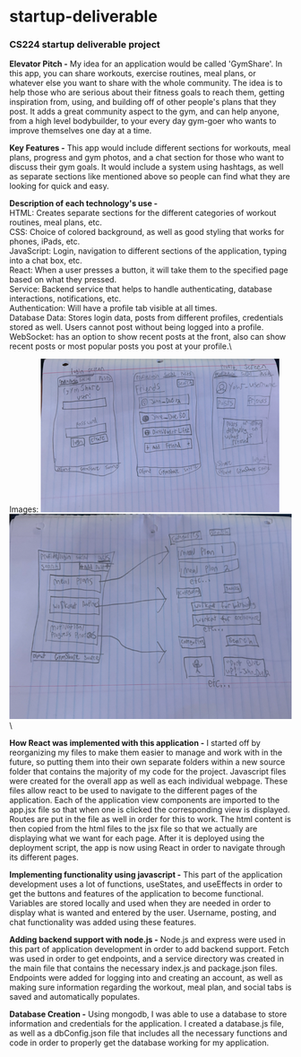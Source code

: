 # startup-deliverable
### CS224 startup deliverable project
**Elevator Pitch -** My idea for an application would be called 'GymShare'. In this app, you
can share workouts, exercise routines, meal plans, or whatever else you
want to share with the whole community. The idea is to help those who are
serious about their fitness goals to reach them, getting inspiration from, using,
and building off of other people's plans that they post. It adds a great
community aspect to the gym, and can help anyone, from a high level bodybuilder,
to your every day gym-goer who wants to improve themselves one day at a time.

**Key Features -** This app would include different sections for workouts, meal plans,
progress and gym photos, and a chat section for those who want to discuss their gym goals. It would include
a system using hashtags, as well as separate sections like mentioned above so people
can find what they are looking for quick and easy.

**Description of each technology's use -**\
HTML: Creates separate sections for the different categories of workout routines, meal plans, etc.\
CSS: Choice of colored background, as well as good styling that works for phones, iPads, etc.\
JavaScript: Login, navigation to different sections of the application, typing into a chat box, etc.\
React: When a user presses a button, it will take them to the specified page based on what they pressed.\
Service: Backend service that helps to handle authenticating, database interactions, notifications, etc.\
Authentication: Will have a profile tab visible at all times.\
Database Data: Stores login data, posts from different profiles, credentials stored as well. Users cannot post without being logged into a profile.\
WebSocket: has an option to show recent posts at the front, also can show recent posts or most popular posts you post at your profile.\

Images:
![Sketch 1](image1.png.png)\
![Sketch 2](image2.png.png)\

**How React was implemented with this application -** I started off by reorganizing my files to make them easier to manage and work with in the future, so putting them into their own separate folders within a new source folder that contains the majority of my code for the project. Javascript files were created for the overall app as well as each individual webpage. These files allow react to be used to navigate to the different pages of the application. Each of the application view components are imported to the app.jsx file so that when one is clicked the corresponding view is displayed. Routes are put in the file as well in order for this to work. The html content is then copied from the html files to the jsx file so that we actually are displaying what we want for each page. After it is deployed using the deployment script, the app is now using React in order to navigate through its different pages.

**Implementing functionality using javascript -** This part of the application development uses a lot of functions, useStates, and useEffects in order to get the buttons and features of the application to become functional. Variables are stored locally and used when they are needed in order to display what is wanted and entered by the user. Username, posting, and chat functionality was added using these features. 

**Adding backend support with node.js -** Node.js and express were used in this part of application development in order to add backend support. Fetch was used in order to get endpoints, and a service directory was created in the main file that contains the necessary index.js and package.json files. Endpoints were added for logging into and creating an account, as well as making sure information regarding the workout, meal plan, and social tabs is saved and automatically populates.

**Database Creation -** Using mongodb, I was able to use a database to store information and credentials for the application. I created a database.js file, as well as a dbConfig.json file that includes all the necessary functions and code in order to properly get the database working for my application.
